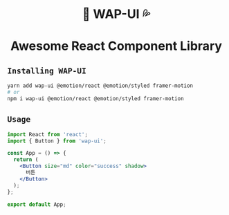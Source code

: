 # <div align="center">🌊 WAP-UI 💦</div>

# <div align="center">Awesome React Component Library</div>

## `Installing WAP-UI`

```sh
yarn add wap-ui @emotion/react @emotion/styled framer-motion
# or
npm i wap-ui @emotion/react @emotion/styled framer-motion
```

## `Usage`

```jsx
import React from 'react';
import { Button } from 'wap-ui';

const App = () => {
  return (
    <Button size="md" color="success" shadow>
      버튼
    </Button>
  );
};

export default App;
```
